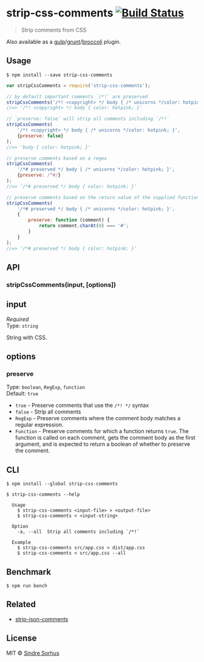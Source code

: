 # strip-css-comments [![Build Status](https://travis-ci.org/sindresorhus/strip-css-comments.svg?branch=master)](https://travis-ci.org/sindresorhus/strip-css-comments)

> Strip comments from CSS

Also available as a [gulp](https://github.com/sindresorhus/gulp-strip-css-comments)/[grunt](https://github.com/sindresorhus/grunt-strip-css-comments)/[broccoli](https://github.com/sindresorhus/broccoli-strip-css-comments) plugin.


## Usage

```
$ npm install --save strip-css-comments
```

```js
var stripCssComments = require('strip-css-comments');

// by default important comments `/*!` are preserved
stripCssComments('/*! <copyright> */ body { /* unicorns */color: hotpink; }');
//=> '/*! <copyright> */ body { color: hotpink; }'

// `preserve: false` will strip all comments including `/*!`
stripCssComments(
	'/*! <copyright> */ body { /* unicorns */color: hotpink; }',
	{preserve: false}
);
//=> 'body { color: hotpink; }'

// preserve comments based on a regex
stripCssComments(
	'/*# preserved */ body { /* unicorns */color: hotpink; }',
	{preserve: /^#/}
);
//=> '/*# preserved */ body { color: hotpink; }'

// preserve comments based on the return value of the supplied function
stripCssComments(
	'/*# preserved */ body { /* unicorns */color: hotpink; }',
	{
		preserve: function (comment) {
			return comment.charAt(0) === '#';
		}
	}
);
//=> '/*# preserved */ body { color: hotpink; }'
```


## API

### stripCssComments(input, [options])

## input

*Required*  
Type: `string`

String with CSS.

## options

### preserve

Type: `boolean`, `RegExp`, `function`  
Default: `true`

- `true` - Preserve comments that use the `/*! */` syntax
- `false` - Strip all comments
- `RegExp` - Preserve comments where the comment body matches a regular expression.
- `Function` - Preserve comments for which a function returns `true`. The function is called on each comment, gets the comment body as the first argument, and is expected to return a boolean of whether to preserve the comment.


## CLI

```
$ npm install --global strip-css-comments
```

```
$ strip-css-comments --help

  Usage
    $ strip-css-comments <input-file> > <output-file>
    $ strip-css-comments < <input-string>

  Option
    -a, --all  Strip all comments including `/*!`

  Example
    $ strip-css-comments src/app.css > dist/app.css
    $ strip-css-comments < src/app.css --all
```


## Benchmark

```
$ npm run bench
```


## Related

- [strip-json-comments](https://github.com/sindresorhus/strip-json-comments)


## License

MIT © [Sindre Sorhus](http://sindresorhus.com)
